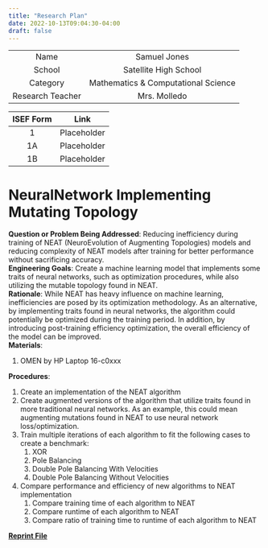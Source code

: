 ```yaml
---
title: "Research Plan"
date: 2022-10-13T09:04:30-04:00
draft: false
---
```


|                  |                                     |
| :--------------: | :---------------------------------: |
|       Name       |            Samuel Jones             |
|      School      |        Satellite High School        |
|     Category     | Mathematics & Computational Science |
| Research Teacher |            Mrs. Molledo             |

| ISEF Form |    Link     |
| :-------: | :---------: |
|     1     | Placeholder |
|    1A     | Placeholder |
|    1B     | Placeholder |

# NeuralNetwork Implementing Mutating Topology
__Question or Problem Being Addressed__: Reducing inefficiency during training of NEAT (NeuroEvolution of Augmenting Topologies) models and reducing complexity of NEAT models after training for better performance without sacrificing accuracy.  
 __Engineering Goals__: Create a machine learning model that implements some traits of neural networks, such as optimization procedures, while also utilizing the mutable topology found in NEAT.  
__Rationale__: While NEAT has heavy influence on machine learning, inefficiencies are posed by its optimization methodology. As an alternative, by implementing traits found in neural networks, the algorithm could potentially be optimized during the training period. In addition, by introducing post-training efficiency optimization, the overall efficiency of the model can be improved.  
 __Materials__:
   1. OMEN by HP Laptop 16-c0xxx  

__Procedures__:
1. Create an implementation of the NEAT algorithm
2. Create augmented versions of the algorithm that utilize traits found in more traditional neural networks. As an example, this could mean augmenting mutations found in NEAT to use neural network loss/optimization.
3. Train multiple iterations of each algorithm to fit the following cases to create a benchmark:
   1. XOR
   2. Pole Balancing
   3. Double Pole Balancing With Velocities
   4. Double Pole Balancing Without Velocities
4. Compare performance and efficiency of new algorithms to NEAT implementation
   1. Compare training time of each algorithm to NEAT
   2. Compare runtime of each algorithm to NEAT
   3. Compare ratio of training time to runtime of each algorithm to NEAT

[__Reprint File__](/about/reprint)